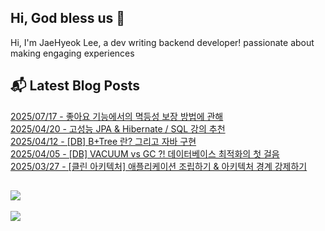 
## Hi, God bless us 👋
Hi, I'm JaeHyeok Lee, a dev writing backend developer! passionate about making engaging experiences

## 📬 Latest Blog Posts
[2025/07/17 - 좋아요 기능에서의 멱등성 보장 방법에 관해](https://icecupregular.tistory.com/12) <br/>
[2025/04/20 - 고성능 JPA &amp; Hibernate / SQL 강의 추천](https://icecupregular.tistory.com/11) <br/>
[2025/04/12 - [DB] B+Tree 란? 그리고 자바 구현](https://icecupregular.tistory.com/10) <br/>
[2025/04/05 - [DB] VACUUM vs GC ?! 데이터베이스 최적화의 첫 걸음](https://icecupregular.tistory.com/9) <br/>
[2025/03/27 - [클린 아키텍처] 애플리케이션 조립하기 &amp; 아키텍처 경계 강제하기](https://icecupregular.tistory.com/8) <br/>

## [![](https://mazassumnida.wtf/api/mini/generate_badge?boj=hazardous10)](https://solved.ac/hazardous10/)
![](https://hits.seeyoufarm.com/api/count/incr/badge.svg?url=https%3A%2F%2Fgithub.com%2Fohksj77&count_bg=%2329B0C6&title_bg=%23434343&icon=&icon_color=%23E7E7E7&title=&edge_flat=false)
